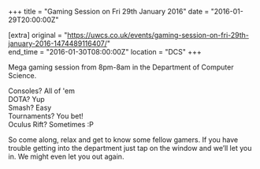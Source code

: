 +++
title = "Gaming Session on Fri 29th January 2016"
date = "2016-01-29T20:00:00Z"

[extra]
original = "https://uwcs.co.uk/events/gaming-session-on-fri-29th-january-2016-1474489116407/"    
end_time = "2016-01-30T08:00:00Z"
location = "DCS"
+++

Mega gaming session from 8pm-8am in the Department of Computer Science.

Consoles? All of 'em  
DOTA? Yup  
Smash? Easy  
Tournaments? You bet\!  
Oculus Rift? Sometimes :P

So come along, relax and get to know some fellow gamers. If you have trouble getting into the department just tap on the window and we’ll let you in. We might even let you out again.

